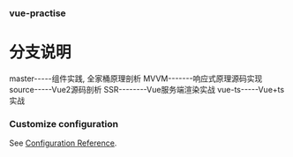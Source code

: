 ### vue-practise

# 分支说明
master-----组件实践, 全家桶原理剖析
MVVM-------响应式原理源码实现
source-----Vue2源码剖析
SSR--------Vue服务端渲染实战
vue-ts-----Vue+ts实战



### Customize configuration
See [Configuration Reference](https://cli.vuejs.org/config/).
